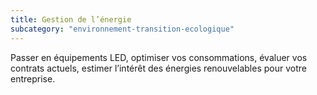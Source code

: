```yaml
---
title: Gestion de l’énergie
subcategory: "environnement-transition-ecologique"
---
```


Passer en équipements LED, optimiser vos consommations, évaluer vos contrats actuels, estimer l’intérêt des énergies renouvelables pour votre entreprise.
